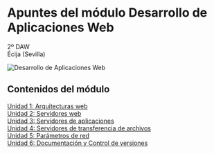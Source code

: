 # Apuntes del módulo Desarrollo de Aplicaciones Web

2º DAW  
Écija (Sevilla)  

![Desarrollo de Aplicaciones Web](http://jamj2000.github.io/despliegueaplicacionesweb/despliegueaplicacionesweb.png)


## Contenidos del módulo

[Unidad 1: Arquitecturas web](1.ARQUITECTURAS_WEB.md)   
[Unidad 2: Servidores web](2.SERVIDORES_WEB.md)  
[Unidad 3: Servidores de aplicaciones](3.SERVIDORES_APLICACIONES.md)  
[Unidad 4: Servidores de transferencia de archivos](4.SERVIDORES_ARCHIVOS.md)  
[Unidad 5: Parámetros de red](5.PARAMETROS_RED.md)  
[Unidad 6: Documentación y Control de versiones](6.DOCUMENTACIÓN.md)    


